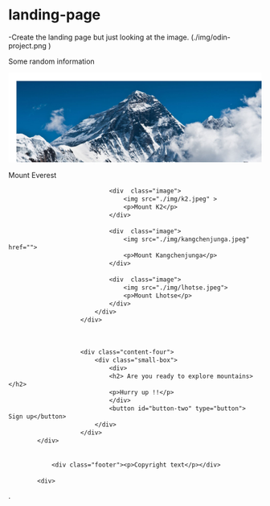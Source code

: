 # landing-page


-Create the landing page but just looking at the image. (./img/odin-project.png
)
<div class="content-two">
                            <p>Some random information</p>
                            <div class="images">
                                <div  class="image">
                                    <img src="./img/Mount-Everest.jpg">
                                    <p>Mount Everest</p>
                                </div>
    
                                <div  class="image">
                                    <img src="./img/k2.jpeg" >
                                    <p>Mount K2</p>
                                </div>
    
                                <div  class="image">
                                    <img src="./img/kangchenjunga.jpeg" href="">
                                    <p>Mount Kangchenjunga</p>
                                </div>

                                <div  class="image">
                                    <img src="./img/lhotse.jpeg">
                                    <p>Mount Lhotse</p>
                                </div>
                            </div>
                        </div>
    
                        
    
                        <div class="content-four">
                            <div class="small-box">
                                <div>
                                <h2> Are you ready to explore mountains></h2>
                                <p>Hurry up !!</p>
                                </div>
                                <button id="button-two" type="button"> Sign up</button>
                            </div>
                        </div>
            </div>
            
    
                <div class="footer"><p>Copyright text</p></div>
            
            <div>

.